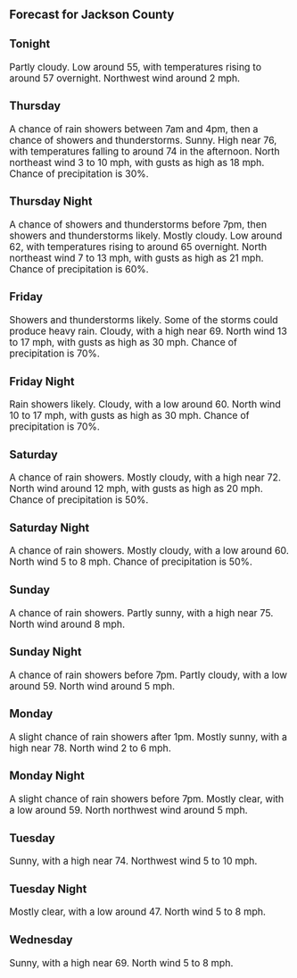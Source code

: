 <div>
   <h2>Forecast for Jackson County</h2>
   <p>
      <div style="font-size:120%">
         <h3>Tonight</h3>Partly cloudy. Low around 55, with temperatures rising to around 57 overnight. Northwest wind around 2 mph.<br></div>
   </p>
   <p>
      <div style="font-size:120%">
         <h3>Thursday</h3>A chance of rain showers between 7am and 4pm, then a chance of showers and thunderstorms. Sunny. High near 76, with temperatures
         falling to around 74 in the afternoon. North northeast wind 3 to 10 mph, with gusts as high as 18 mph. Chance of precipitation
         is 30%.<br></div>
   </p>
   <p>
      <div style="font-size:120%">
         <h3>Thursday Night</h3>A chance of showers and thunderstorms before 7pm, then showers and thunderstorms likely. Mostly cloudy. Low around 62, with
         temperatures rising to around 65 overnight. North northeast wind 7 to 13 mph, with gusts as high as 21 mph. Chance of precipitation
         is 60%.<br></div>
   </p>
   <p>
      <div style="font-size:120%">
         <h3>Friday</h3>Showers and thunderstorms likely. Some of the storms could produce heavy rain. Cloudy, with a high near 69. North wind 13
         to 17 mph, with gusts as high as 30 mph. Chance of precipitation is 70%.<br></div>
   </p>
   <p>
      <div style="font-size:120%">
         <h3>Friday Night</h3>Rain showers likely. Cloudy, with a low around 60. North wind 10 to 17 mph, with gusts as high as 30 mph. Chance of precipitation
         is 70%.<br></div>
   </p>
   <p>
      <div style="font-size:120%">
         <h3>Saturday</h3>A chance of rain showers. Mostly cloudy, with a high near 72. North wind around 12 mph, with gusts as high as 20 mph. Chance
         of precipitation is 50%.<br></div>
   </p>
   <p>
      <div style="font-size:120%">
         <h3>Saturday Night</h3>A chance of rain showers. Mostly cloudy, with a low around 60. North wind 5 to 8 mph. Chance of precipitation is 50%.<br></div>
   </p>
   <p>
      <div style="font-size:120%">
         <h3>Sunday</h3>A chance of rain showers. Partly sunny, with a high near 75. North wind around 8 mph.<br></div>
   </p>
   <p>
      <div style="font-size:120%">
         <h3>Sunday Night</h3>A chance of rain showers before 7pm. Partly cloudy, with a low around 59. North wind around 5 mph.<br></div>
   </p>
   <p>
      <div style="font-size:120%">
         <h3>Monday</h3>A slight chance of rain showers after 1pm. Mostly sunny, with a high near 78. North wind 2 to 6 mph.<br></div>
   </p>
   <p>
      <div style="font-size:120%">
         <h3>Monday Night</h3>A slight chance of rain showers before 7pm. Mostly clear, with a low around 59. North northwest wind around 5 mph.<br></div>
   </p>
   <p>
      <div style="font-size:120%">
         <h3>Tuesday</h3>Sunny, with a high near 74. Northwest wind 5 to 10 mph.<br></div>
   </p>
   <p>
      <div style="font-size:120%">
         <h3>Tuesday Night</h3>Mostly clear, with a low around 47. North wind 5 to 8 mph.<br></div>
   </p>
   <p>
      <div style="font-size:120%">
         <h3>Wednesday</h3>Sunny, with a high near 69. North wind 5 to 8 mph.<br></div>
   </p>
</div>